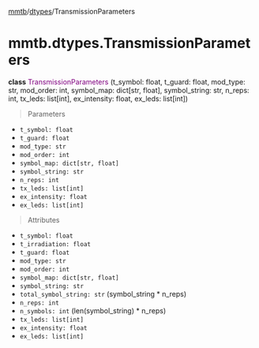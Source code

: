[mmtb](../../README.md)/[dtypes](../dtypes.md)/TransmissionParameters

# mmtb.dtypes.TransmissionParameters

**class** <span style="color:purple;">TransmissionParameters</span> (t_symbol: float, t_guard: float, mod_type: str, mod_order: int, symbol_map: dict[str, float], symbol_string: str, n_reps: int, tx_leds: list[int], ex_intensity: float, ex_leds: list[int])

> Parameters

+ `t_symbol: float`
+ `t_guard: float`
+ `mod_type: str`
+ `mod_order: int`
+ `symbol_map: dict[str, float]`
+ `symbol_string: str`
+ `n_reps: int`
+ `tx_leds: list[int]`
+ `ex_intensity: float`
+ `ex_leds: list[int]`

> Attributes

+ `t_symbol: float`
+ `t_irradiation: float`
+ `t_guard: float`
+ `mod_type: str`
+ `mod_order: int`
+ `symbol_map: dict[str, float]`
+ `symbol_string: str`
+ `total_symbol_string: str` (symbol_string * n_reps)
+ `n_reps: int`
+ `n_symbols: int` (len(symbol_string) * n_reps)
+ `tx_leds: list[int]`
+ `ex_intensity: float`
+ `ex_leds: list[int]`